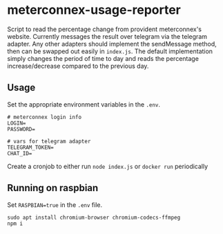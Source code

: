 # meterconnex-usage-reporter

Script to read the percentage change from provident meterconnex's website. Currently messages the result over telegram via the telegram adapter. Any other adapters should implement the sendMessage method, then can be swapped out easily in `index.js`. The default implementation simply changes the period of time to day and reads the percentage increase/decrease compared to the previous day.

## Usage

Set the appropriate environment variables in the `.env`.
```
# meterconnex login info
LOGIN=
PASSWORD=

# vars for telegram adapter
TELEGRAM_TOKEN=
CHAT_ID=

```
Create a cronjob to either run `node index.js` or `docker run` periodically


## Running on raspbian

Set `RASPBIAN=true` in the `.env` file.

```
sudo apt install chromium-browser chromium-codecs-ffmpeg
npm i
```
